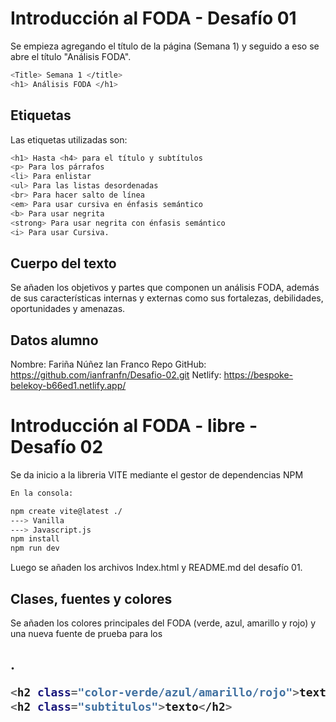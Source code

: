 # Introducción al FODA - Desafío 01

Se empieza agregando el título de la página (Semana 1) y seguido a eso se abre el título "Análisis FODA". 

```sh
<Title> Semana 1 </title>
<h1> Análisis FODA </h1>
```

## Etiquetas

Las etiquetas utilizadas son:

```sh
<h1> Hasta <h4> para el título y subtítulos
<p> Para los párrafos 
<li> Para enlistar
<ul> Para las listas desordenadas
<br> Para hacer salto de línea
<em> Para usar cursiva en énfasis semántico
<b> Para usar negrita
<strong> Para usar negrita con énfasis semántico
<i> Para usar Cursiva.
```

## Cuerpo del texto

Se añaden los objetivos y partes que componen un análisis FODA, además de sus características internas y externas como sus fortalezas, debilidades, oportunidades y amenazas. 

## Datos alumno

Nombre: Fariña Núñez Ian Franco
Repo GitHub: https://github.com/ianfranfn/Desafio-02.git
Netlify: https://bespoke-belekoy-b66ed1.netlify.app/

# Introducción al FODA - libre - Desafío 02

Se da inicio a la libreria VITE mediante el gestor de dependencias NPM

```sh
En la consola:

npm create vite@latest ./
---> Vanilla
---> Javascript.js
npm install 
npm run dev
```
Luego se añaden los archivos Index.html y README.md del desafío 01.

## Clases, fuentes y colores

Se añaden los colores principales del FODA (verde, azul, amarillo y rojo) y una nueva fuente de prueba para los <h2>.

```sh
<h2 class="color-verde/azul/amarillo/rojo">texto</h2>
<h2 class="subtitulos">texto</h2>
```

